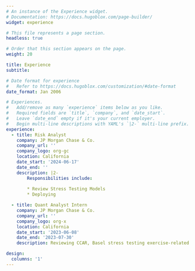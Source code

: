 ```yaml
---
# An instance of the Experience widget.
# Documentation: https://docs.hugoblox.com/page-builder/
widget: experience

# This file represents a page section.
headless: true

# Order that this section appears on the page.
weight: 20

title: Experience
subtitle:

# Date format for experience
#   Refer to https://docs.hugoblox.com/customization/#date-format
date_format: Jan 2006

# Experiences.
#   Add/remove as many `experience` items below as you like.
#   Required fields are `title`, `company`, and `date_start`.
#   Leave `date_end` empty if it's your current employer.
#   Begin multi-line descriptions with YAML's `|2-` multi-line prefix.
experience:
  - title: Risk Analyst
    company: JP Morgan Chase & Co.
    company_url: ''
    company_logo: org-gc
    location: California
    date_start: '2024-06-17'
    date_end: ''
    description: |2-
        Responsibilities include:
        
        * Review Stress Testing Models
        * Deploying

  - title: Quant Analyst Intern
    company: JP Morgan Chase & Co.
    company_url: ''
    company_logo: org-x
    location: California
    date_start: '2023-06-08'
    date_end: '2023-07-30'
    description: Reviewing CCAR, Basel stress testing exercise-related quantitative models in the Commercial Real Estate Sector

design:
  columns: '1'
---
```

